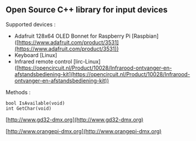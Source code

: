 ## Open Source C++ library for input devices ##

Supported devices :

- Adafruit 128x64 OLED Bonnet for Raspberry Pi [Raspbian] ([https://www.adafruit.com/product/3531](https://www.adafruit.com/product/3531))
- Keyboard [Linux]
- Infrared remote control [lirc-Linux] ([https://opencircuit.nl/Product/10028/Infrarood-ontvanger-en-afstandsbediening-kit](https://opencircuit.nl/Product/10028/Infrarood-ontvanger-en-afstandsbediening-kit))

Methods :

	bool IsAvailable(void)
	int GetChar(void)
	
[http://www.gd32-dmx.org](http://www.gd32-dmx.org)

[http://www.orangepi-dmx.org](http://www.orangepi-dmx.org)

